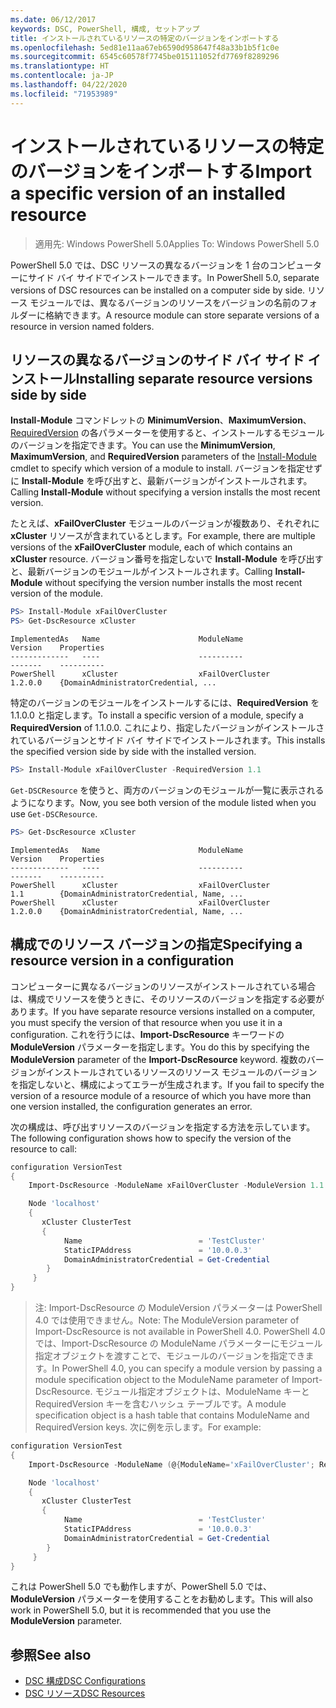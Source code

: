 ```yaml
---
ms.date: 06/12/2017
keywords: DSC, PowerShell, 構成, セットアップ
title: インストールされているリソースの特定のバージョンをインポートする
ms.openlocfilehash: 5ed81e11aa67eb6590d958647f48a33b1b5f1c0e
ms.sourcegitcommit: 6545c60578f7745be015111052fd7769f8289296
ms.translationtype: HT
ms.contentlocale: ja-JP
ms.lasthandoff: 04/22/2020
ms.locfileid: "71953989"
---
```

# <a name="import-a-specific-version-of-an-installed-resource"></a><span data-ttu-id="adcc3-103">インストールされているリソースの特定のバージョンをインポートする</span><span class="sxs-lookup"><span data-stu-id="adcc3-103">Import a specific version of an installed resource</span></span>

> <span data-ttu-id="adcc3-104">適用先: Windows PowerShell 5.0</span><span class="sxs-lookup"><span data-stu-id="adcc3-104">Applies To: Windows PowerShell 5.0</span></span>

<span data-ttu-id="adcc3-105">PowerShell 5.0 では、DSC リソースの異なるバージョンを 1 台のコンピューターにサイド バイ サイドでインストールできます。</span><span class="sxs-lookup"><span data-stu-id="adcc3-105">In PowerShell 5.0, separate versions of DSC resources can be installed on a computer side by side.</span></span> <span data-ttu-id="adcc3-106">リソース モジュールでは、異なるバージョンのリソースをバージョンの名前のフォルダーに格納できます。</span><span class="sxs-lookup"><span data-stu-id="adcc3-106">A resource module can store separate versions of a resource in version named folders.</span></span>

## <a name="installing-separate-resource-versions-side-by-side"></a><span data-ttu-id="adcc3-107">リソースの異なるバージョンのサイド バイ サイド インストール</span><span class="sxs-lookup"><span data-stu-id="adcc3-107">Installing separate resource versions side by side</span></span>

<span data-ttu-id="adcc3-108">**Install-Module** コマンドレットの **MinimumVersion**、**MaximumVersion**、[RequiredVersion](/powershell/module/PowershellGet/Install-Module) の各パラメーターを使用すると、インストールするモジュールのバージョンを指定できます。</span><span class="sxs-lookup"><span data-stu-id="adcc3-108">You can use the **MinimumVersion**, **MaximumVersion**, and **RequiredVersion** parameters of the [Install-Module](/powershell/module/PowershellGet/Install-Module) cmdlet to specify which version of a module to install.</span></span> <span data-ttu-id="adcc3-109">バージョンを指定せずに **Install-Module** を呼び出すと、最新バージョンがインストールされます。</span><span class="sxs-lookup"><span data-stu-id="adcc3-109">Calling **Install-Module** without specifying a version installs the most recent version.</span></span>

<span data-ttu-id="adcc3-110">たとえば、**xFailOverCluster** モジュールのバージョンが複数あり、それぞれに **xCluster** リソースが含まれているとします。</span><span class="sxs-lookup"><span data-stu-id="adcc3-110">For example, there are multiple versions of the **xFailOverCluster** module, each of which contains an **xCluster** resource.</span></span> <span data-ttu-id="adcc3-111">バージョン番号を指定しないで **Install-Module** を呼び出すと、最新バージョンのモジュールがインストールされます。</span><span class="sxs-lookup"><span data-stu-id="adcc3-111">Calling **Install-Module** without specifying the version number installs the most recent version of the module.</span></span>

```powershell
PS> Install-Module xFailOverCluster
PS> Get-DscResource xCluster
```

```output
ImplementedAs   Name                      ModuleName                     Version    Properties
-------------   ----                      ----------                     -------    ----------
PowerShell      xCluster                  xFailOverCluster               1.2.0.0    {DomainAdministratorCredential, ...
```

<span data-ttu-id="adcc3-112">特定のバージョンのモジュールをインストールするには、**RequiredVersion** を 1.1.0.0 と指定します。</span><span class="sxs-lookup"><span data-stu-id="adcc3-112">To install a specific version of a module, specify a **RequiredVersion** of 1.1.0.0.</span></span> <span data-ttu-id="adcc3-113">これにより、指定したバージョンがインストールされているバージョンとサイド バイ サイドでインストールされます。</span><span class="sxs-lookup"><span data-stu-id="adcc3-113">This installs the specified version side by side with the installed version.</span></span>

```powershell
PS> Install-Module xFailOverCluster -RequiredVersion 1.1
```

<span data-ttu-id="adcc3-114">`Get-DSCResource` を使うと、両方のバージョンのモジュールが一覧に表示されるようになります。</span><span class="sxs-lookup"><span data-stu-id="adcc3-114">Now, you see both version of the module listed when you use `Get-DSCResource`.</span></span>

```powershell
PS> Get-DscResource xCluster
```

```output
ImplementedAs   Name                      ModuleName                     Version    Properties
-------------   ----                      ----------                     -------    ----------
PowerShell      xCluster                  xFailOverCluster               1.1        {DomainAdministratorCredential, Name, ...
PowerShell      xCluster                  xFailOverCluster               1.2.0.0    {DomainAdministratorCredential, Name, ...
```

## <a name="specifying-a-resource-version-in-a-configuration"></a><span data-ttu-id="adcc3-115">構成でのリソース バージョンの指定</span><span class="sxs-lookup"><span data-stu-id="adcc3-115">Specifying a resource version in a configuration</span></span>

<span data-ttu-id="adcc3-116">コンピューターに異なるバージョンのリソースがインストールされている場合は、構成でリソースを使うときに、そのリソースのバージョンを指定する必要があります。</span><span class="sxs-lookup"><span data-stu-id="adcc3-116">If you have separate resource versions installed on a computer, you must specify the version of that resource when you use it in a configuration.</span></span> <span data-ttu-id="adcc3-117">これを行うには、**Import-DscResource** キーワードの **ModuleVersion** パラメーターを指定します。</span><span class="sxs-lookup"><span data-stu-id="adcc3-117">You do this by specifying the **ModuleVersion** parameter of the **Import-DscResource** keyword.</span></span> <span data-ttu-id="adcc3-118">複数のバージョンがインストールされているリソースのリソース モジュールのバージョンを指定しないと、構成によってエラーが生成されます。</span><span class="sxs-lookup"><span data-stu-id="adcc3-118">If you fail to specify the version of a resource module of a resource of which you have more than one version installed, the configuration generates an error.</span></span>

<span data-ttu-id="adcc3-119">次の構成は、呼び出すリソースのバージョンを指定する方法を示しています。</span><span class="sxs-lookup"><span data-stu-id="adcc3-119">The following configuration shows how to specify the version of the resource to call:</span></span>

```powershell
configuration VersionTest
{
    Import-DscResource -ModuleName xFailOverCluster -ModuleVersion 1.1

    Node 'localhost'
    {
       xCluster ClusterTest
       {
            Name                          = 'TestCluster'
            StaticIPAddress               = '10.0.0.3'
            DomainAdministratorCredential = Get-Credential
        }
     }
}
```

><span data-ttu-id="adcc3-120">注: Import-DscResource の ModuleVersion パラメーターは PowerShell 4.0 では使用できません。</span><span class="sxs-lookup"><span data-stu-id="adcc3-120">Note: The ModuleVersion parameter of Import-DscResource is not available in PowerShell 4.0.</span></span> <span data-ttu-id="adcc3-121">PowerShell 4.0 では、Import-DscResource の ModuleName パラメーターにモジュール指定オブジェクトを渡すことで、モジュールのバージョンを指定できます。</span><span class="sxs-lookup"><span data-stu-id="adcc3-121">In PowerShell 4.0, you can specify a module version by passing a module specification object to the ModuleName parameter of Import-DscResource.</span></span> <span data-ttu-id="adcc3-122">モジュール指定オブジェクトは、ModuleName キーと RequiredVersion キーを含むハッシュ テーブルです。</span><span class="sxs-lookup"><span data-stu-id="adcc3-122">A module specification object is a hash table that contains ModuleName and RequiredVersion  keys.</span></span> <span data-ttu-id="adcc3-123">次に例を示します。</span><span class="sxs-lookup"><span data-stu-id="adcc3-123">For example:</span></span>

```powershell
configuration VersionTest
{
    Import-DscResource -ModuleName (@{ModuleName='xFailOverCluster'; RequiredVersion='1.1'} )

    Node 'localhost'
    {
       xCluster ClusterTest
       {
            Name                          = 'TestCluster'
            StaticIPAddress               = '10.0.0.3'
            DomainAdministratorCredential = Get-Credential
        }
     }
}
```

<span data-ttu-id="adcc3-124">これは PowerShell 5.0 でも動作しますが、PowerShell 5.0 では、**ModuleVersion** パラメーターを使用することをお勧めします。</span><span class="sxs-lookup"><span data-stu-id="adcc3-124">This will also work in PowerShell 5.0, but it is recommended that you use the **ModuleVersion** parameter.</span></span>

## <a name="see-also"></a><span data-ttu-id="adcc3-125">参照</span><span class="sxs-lookup"><span data-stu-id="adcc3-125">See also</span></span>

- [<span data-ttu-id="adcc3-126">DSC 構成</span><span class="sxs-lookup"><span data-stu-id="adcc3-126">DSC Configurations</span></span>](configurations.md)
- [<span data-ttu-id="adcc3-127">DSC リソース</span><span class="sxs-lookup"><span data-stu-id="adcc3-127">DSC Resources</span></span>](../resources/resources.md)

